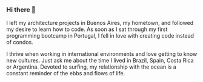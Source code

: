 ### Hi there 👋

I left my architecture projects in Buenos Aires, my hometown, and followed my desire to learn how to code. As soon as I sat through my first programming bootcamp in Portugal, I fell in love with creating code instead of condos. 

I thrive when working in international environments and love getting to know new cultures. Just ask me about the time I lived in Brazil, Spain, Costa Rica or Argentina. Devoted to surfing, my relationship with the ocean is a constant reminder of the ebbs and flows of life.

<!--
**soniameller/soniameller** is a ✨ _special_ ✨ repository because its `README.md` (this file) appears on your GitHub profile.

Here are some ideas to get you started:

- 🔭 I’m currently working on ...
- 🌱 I’m currently learning ...
- 👯 I’m looking to collaborate on ...
- 🤔 I’m looking for help with ...
- 💬 Ask me about ...
- 📫 How to reach me: ...
- 😄 Pronouns: ...
- ⚡ Fun fact: ...
-->
